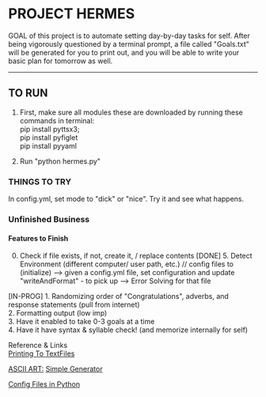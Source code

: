 # PROJECT HERMES
GOAL of this project is to automate setting day-by-day tasks for self.
After being vigorously questioned by a terminal prompt, a file called "Goals.txt" will be generated for you to print out, and you will be able to
write your basic plan for tomorrow as well.

---
## TO RUN
1. First, make sure all modules these are downloaded by running these commands
in terminal:   
pip install pyttsx3;    
pip install pyfiglet  
pip install pyyaml  

2. Run "python hermes.py"

### THINGS TO TRY
In config.yml, set mode to "dick" or "nice".  Try it and see what happens.

### Unfinished Business
#### Features to Finish
00. Check if file exists, if not, create it, / replace contents
[DONE] 5. Detect Environment (different computer/ user path, etc.) // config files to (initialize)
--> given a config.yml file, set configuration and update "writeAndFormat" - to pick up
--> Error Solving for that file  

[IN-PROG] 1. Randomizing order of "Congratulations", adverbs, and response statements (pull from internet)  
2. Formatting output (low imp)  
3. Have it enabled to take 0-3 goals at a time  
4. Have it have syntax & syllable check! (and memorize internally for self)  

Reference & Links   
[Printing To TextFiles](https://stackoverflow.com/questions/5214578/python-print-string-to-text-file)

[ASCII ART:](http://patorjk.com/software/taag/#p=testall&h=1&v=0&c=bash&f=Jacky&t=HERMES)
[Simple Generator](https://www.hackerearth.com/practice/notes/beautiful-python-a-simple-ascii-art-generator-from-images/)


[Config Files in Python](https://martin-thoma.com/configuration-files-in-python/)
